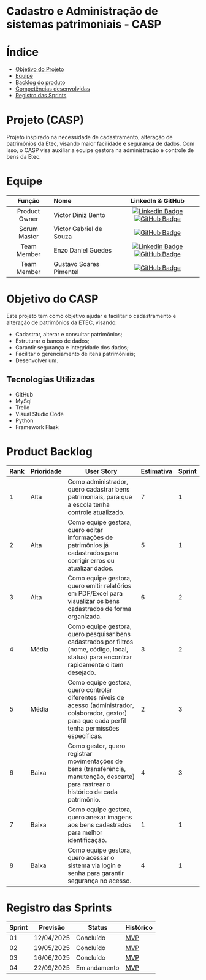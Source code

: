 # Cadastro e Administração de sistemas patrimoniais - CASP
 
# Índice
* [Objetivo do Projeto](#objetivo-do-projeto)
* [Equipe](#Equipe)
* [Backlog do produto](#Product-Backlog)
* [Competências desenvolvidas](#competências-desenvolvidas)
* [Registro das Sprints](#Registro-das-Sprints)


# Projeto (CASP) 
Projeto inspirado na necessidade de cadastramento, alteração de patrimônios da Etec, visando maior facilidade e segurança de dados. Com isso, o CASP visa auxiliar a equipe gestora na administração e controle de bens da Etec.


# Equipe
|    Função     | Nome                                  |                                                                                                                                                      LinkedIn & GitHub                                                                                                                                                      |
| :-----------: | :------------------------------------ | :-------------------------------------------------------------------------------------------------------------------------------------------------------------------------------------------------------------------------------------------------------------------------------------------------------------------------: |
| Product Owner |   Victor Diniz Bento      |     [![Linkedin Badge](https://img.shields.io/badge/Linkedin-blue?style=flat-square&logo=Linkedin&logoColor=white)](https://www.linkedin.com/in/victor-diniz-bento-674026314/) [![GitHub Badge](https://img.shields.io/badge/GitHub-111217?style=flat-square&logo=github&logoColor=white)](https://github.com/VictorDnzb)              |
| Scrum Master  | Victor Gabriel de Souza |      [![GitHub Badge](https://img.shields.io/badge/GitHub-111217?style=flat-square&logo=github&logoColor=white)](https://github.com/VicGabriel25)     |
| Team Member   | Enzo Daniel Guedes |         [![Linkedin Badge](https://img.shields.io/badge/Linkedin-blue?style=flat-square&logo=Linkedin&logoColor=white)](https://www.linkedin.com/in/enzo-silva-782349353?) [![GitHub Badge](https://img.shields.io/badge/GitHub-111217?style=flat-square&logo=github&logoColor=white)](https://github.com/Enzo-Dan)        |
|  Team Member  | Gustavo Soares Pimentel |         [![GitHub Badge](https://img.shields.io/badge/GitHub-111217?style=flat-square&logo=github&logoColor=white)](https://github.com/GustavoS-07)        |



# Objetivo do CASP
Este projeto tem como objetivo ajudar e facilitar o cadastramento e alteração de patrimônios da ETEC, visando:
* Cadastrar, alterar e consultar patrimônios;
* Estruturar o banco de dados;
* Garantir segurança e integridade dos dados;
* Facilitar o gerenciamento de itens patrimôniais;
* Desenvolver um.


## Tecnologias Utilizadas

* GitHub
* MySql
* Trello
* Visual Studio Code
* Python
* Framework Flask


# Product Backlog

| Rank | Prioridade | User Story                                                                                                                                              | Estimativa | Sprint |
|------|------------|---------------------------------------------------------------------------------------------------------------------------------------------------------|------------|--------|
| 1    | Alta       | Como administrador, quero cadastrar bens patrimoniais, para que a escola tenha controle atualizado.                                                      | 7          | 1      |
| 2    | Alta       | Como equipe gestora, quero editar informações de patrimônios já cadastrados para corrigir erros ou atualizar dados.                                      | 5          | 1      |
| 3    | Alta       | Como equipe gestora, quero emitir relatórios em PDF/Excel para visualizar os bens cadastrados de forma organizada.                                       | 6          | 2      |
| 4    | Média      | Como equipe gestora, quero pesquisar bens cadastrados por filtros (nome, código, local, status) para encontrar rapidamente o item desejado.              | 3          | 2      |
| 5    | Média      | Como equipe gestora, quero controlar diferentes níveis de acesso (administrador, colaborador, gestor) para que cada perfil tenha permissões específicas. | 2          | 3      |
| 6    | Baixa      | Como gestor, quero registrar movimentações de bens (transferência, manutenção, descarte) para rastrear o histórico de cada patrimônio.                   | 4          | 3      |
| 7    | Baixa      | Como equipe gestora, quero anexar imagens aos bens cadastrados para melhor identificação.                                                                | 1          | 1      |
| 8    | Baixa      | Como equipe gestora, quero acessar o sistema via login e senha para garantir segurança no acesso.                                                        | 4          | 1      |





  
# Registro das Sprints

| Sprint            | Previsão   | Status   | Histórico |
|-------------------|------------|----------|-----------|
| 01                | 12/04/2025 | Concluído| [MVP](MVP/sp1.md)  |
| 02                | 19/05/2025 | Concluído| [MVP](MVP/sp2.md)  |
| 03                | 16/06/2025 | Concluído| [MVP](MVP/sp3.md)  |
| 04                | 22/09/2025 | Em andamento | [MVP](MVP./sp4.md)  |

